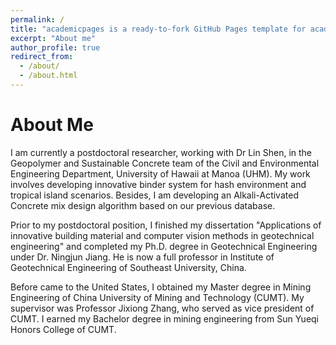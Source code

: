 ```yaml
---
permalink: /
title: "academicpages is a ready-to-fork GitHub Pages template for academic personal websites"
excerpt: "About me"
author_profile: true
redirect_from: 
  - /about/
  - /about.html
---
```


About Me
======
I am currently a postdoctoral researcher, working with Dr Lin Shen, in the Geopolymer and Sustainable Concrete team of the Civil and Environmental Engineering Department, University of Hawaii at Manoa (UHM). My work involves developing innovative binder system for hash environment and tropical island scenarios. Besides, I am developing an Alkali-Activated Concrete mix design algorithm based on our previous database. 

Prior to my postdoctoral position, I finished my dissertation "Applications of innovative building material and computer vision methods in geotechnical engineering" and completed my Ph.D. degree in Geotechnical Engineering under Dr. Ningjun Jiang. He is now a full professor in Institute of Geotechnical Engineering of Southeast University, China.

Before came to the United States, I obtained my Master degree in Mining Engineering of China University of Mining and Technology (CUMT). My supervisor was Professor Jixiong Zhang, who served as vice president of CUMT. I earned my Bachelor degree in mining engineering from Sun Yueqi Honors College of CUMT. 
